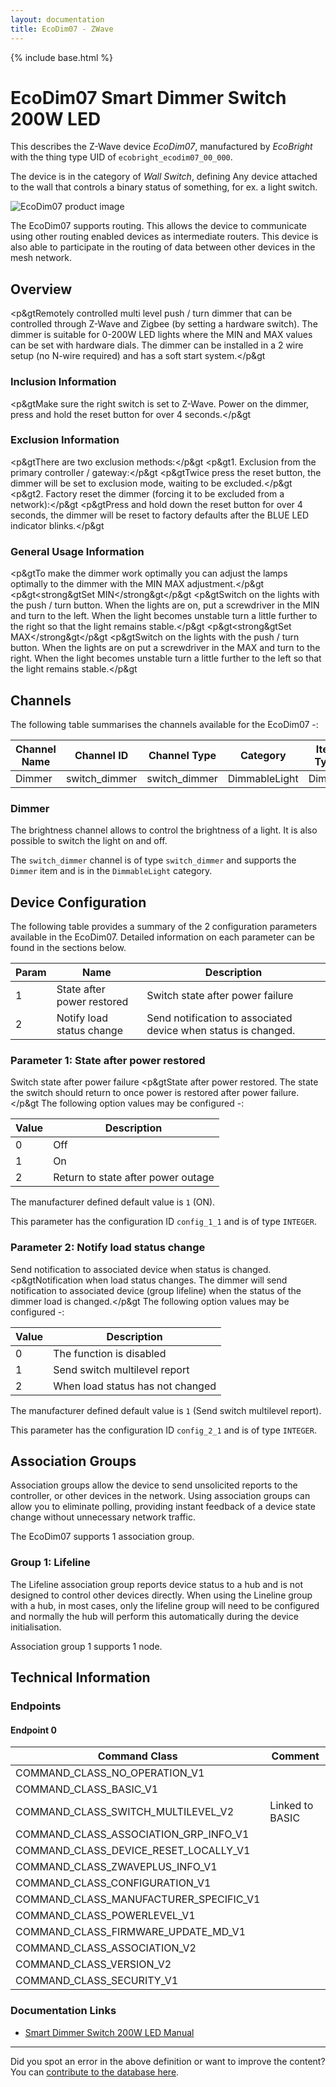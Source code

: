 ```yaml
---
layout: documentation
title: EcoDim07 - ZWave
---
```


{% include base.html %}

# EcoDim07 Smart Dimmer Switch 200W LED
This describes the Z-Wave device *EcoDim07*, manufactured by *EcoBright* with the thing type UID of ```ecobright_ecodim07_00_000```.

The device is in the category of *Wall Switch*, defining Any device attached to the wall that controls a binary status of something, for ex. a light switch.

![EcoDim07 product image](https://opensmarthouse.org/zwavedatabase/1114/image/)


The EcoDim07 supports routing. This allows the device to communicate using other routing enabled devices as intermediate routers.  This device is also able to participate in the routing of data between other devices in the mesh network.

## Overview

<p&gtRemotely controlled multi level push / turn dimmer that can be controlled through Z-Wave and Zigbee (by setting a hardware switch). The dimmer is suitable for 0-200W LED lights where the MIN and MAX values can be set with hardware dials. The dimmer can be installed in a 2 wire setup (no N-wire required) and has a soft start system.</p&gt

### Inclusion Information

<p&gtMake sure the right switch is set to Z-Wave. Power on the dimmer, press and hold the reset button for over 4 seconds.</p&gt

### Exclusion Information

<p&gtThere are two exclusion methods:</p&gt <p&gt1. Exclusion from the primary controller / gateway:</p&gt <p&gtTwice press the reset button, the dimmer will be set to exclusion mode, waiting to be excluded.</p&gt <p&gt2. Factory reset the dimmer (forcing it to be excluded from a network):</p&gt <p&gtPress and hold down the reset button for over 4 seconds, the dimmer will be reset to factory defaults after the BLUE LED indicator blinks.</p&gt

### General Usage Information

<p&gtTo make the dimmer work optimally you can adjust the lamps optimally to the dimmer with the MIN MAX adjustment.</p&gt <p&gt<strong&gtSet MIN</strong&gt</p&gt <p&gtSwitch on the lights with the push / turn button. When the lights are on, put a screwdriver in the MIN and turn to the left. When the light becomes unstable turn a little further to the right so that the light remains stable.</p&gt <p&gt<strong&gtSet MAX</strong&gt</p&gt <p&gtSwitch on the lights with the push / turn button. When the lights are on put a screwdriver in the MAX and turn to the right. When the light becomes unstable turn a little further to the left so that the light remains stable.</p&gt

## Channels

The following table summarises the channels available for the EcoDim07 -:

| Channel Name | Channel ID | Channel Type | Category | Item Type |
|--------------|------------|--------------|----------|-----------|
| Dimmer | switch_dimmer | switch_dimmer | DimmableLight | Dimmer | 

### Dimmer
The brightness channel allows to control the brightness of a light.
            It is also possible to switch the light on and off.

The ```switch_dimmer``` channel is of type ```switch_dimmer``` and supports the ```Dimmer``` item and is in the ```DimmableLight``` category.



## Device Configuration

The following table provides a summary of the 2 configuration parameters available in the EcoDim07.
Detailed information on each parameter can be found in the sections below.

| Param | Name  | Description |
|-------|-------|-------------|
| 1 | State after power restored | Switch state after power failure |
| 2 | Notify load status change | Send notification to associated device when status is changed. |

### Parameter 1: State after power restored

Switch state after power failure
<p&gtState after power restored. The state the switch should return to once power is restored after power failure.</p&gt
The following option values may be configured -:

| Value  | Description |
|--------|-------------|
| 0 | Off |
| 1 | On |
| 2 | Return to state after power outage |

The manufacturer defined default value is ```1``` (ON).

This parameter has the configuration ID ```config_1_1``` and is of type ```INTEGER```.


### Parameter 2: Notify load status change

Send notification to associated device when status is changed.
<p&gtNotification when load status changes. The dimmer will send notification to associated device (group lifeline) when the status of the dimmer load is changed.</p&gt
The following option values may be configured -:

| Value  | Description |
|--------|-------------|
| 0 | The function is disabled |
| 1 | Send switch multilevel report |
| 2 | When load status has not changed |

The manufacturer defined default value is ```1``` (Send switch multilevel report).

This parameter has the configuration ID ```config_2_1``` and is of type ```INTEGER```.


## Association Groups

Association groups allow the device to send unsolicited reports to the controller, or other devices in the network. Using association groups can allow you to eliminate polling, providing instant feedback of a device state change without unnecessary network traffic.

The EcoDim07 supports 1 association group.

### Group 1: Lifeline

The Lifeline association group reports device status to a hub and is not designed to control other devices directly. When using the Lineline group with a hub, in most cases, only the lifeline group will need to be configured and normally the hub will perform this automatically during the device initialisation.

Association group 1 supports 1 node.

## Technical Information

### Endpoints

#### Endpoint 0

| Command Class | Comment |
|---------------|---------|
| COMMAND_CLASS_NO_OPERATION_V1| |
| COMMAND_CLASS_BASIC_V1| |
| COMMAND_CLASS_SWITCH_MULTILEVEL_V2| Linked to BASIC|
| COMMAND_CLASS_ASSOCIATION_GRP_INFO_V1| |
| COMMAND_CLASS_DEVICE_RESET_LOCALLY_V1| |
| COMMAND_CLASS_ZWAVEPLUS_INFO_V1| |
| COMMAND_CLASS_CONFIGURATION_V1| |
| COMMAND_CLASS_MANUFACTURER_SPECIFIC_V1| |
| COMMAND_CLASS_POWERLEVEL_V1| |
| COMMAND_CLASS_FIRMWARE_UPDATE_MD_V1| |
| COMMAND_CLASS_ASSOCIATION_V2| |
| COMMAND_CLASS_VERSION_V2| |
| COMMAND_CLASS_SECURITY_V1| |

### Documentation Links

* [Smart Dimmer Switch 200W LED Manual](https://opensmarthouse.org/zwavedatabase/1114/EcoDim.pdf)

---

Did you spot an error in the above definition or want to improve the content?
You can [contribute to the database here](https://opensmarthouse.org/zwavedatabase/1114).
